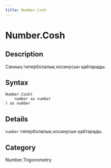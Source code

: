 ```yaml
---
title: Number.Cosh
---
```


# Number.Cosh


## Description

Санның гиперболалық косинусын қайтарады.


## Syntax

```powerquery
Number.Cosh(
    number as number
) as number
```


## Details

<code>number</code> гиперболалық косинусын қайтарады.



## Category
Number.Trigonometry
